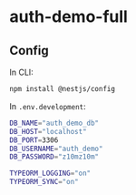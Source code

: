 # auth-demo-full

## Config

In CLI:

```bash
npm install @nestjs/config
```

In `.env.development`:

```bash
DB_NAME="auth_demo_db"
DB_HOST="localhost"
DB_PORT=3306
DB_USERNAME="auth_demo"
DB_PASSWORD="z10mz10m"

TYPEORM_LOGGING="on"
TYPEORM_SYNC="on"
```
